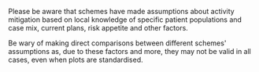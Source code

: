 Please be aware that schemes have made assumptions about activity mitigation based on local knowledge of specific patient populations and case mix, current plans, risk appetite and other factors.

Be wary of making direct comparisons between different schemes' assumptions as, due to these factors and more, they may not be valid in all cases, even when plots are standardised.
